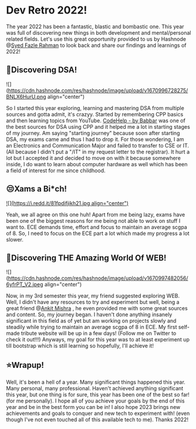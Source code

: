 # Dev Retro 2022!

The year 2022 has been a fantastic, blastic and bombastic one. This year was full of discovering new things in both development and mental/personal related fields. Let's use this great opportunity provided to us by Hashnode @[Syed Fazle Rahman](@fazlerocks) to look back and share our findings and learnings of 2022!

## 🫡Discovering DSA!

![](https://cdn.hashnode.com/res/hashnode/image/upload/v1670996728275/BNLX6HurU.png align="center")

So I started this year exploring, learning and mastering DSA from multiple sources and gotta admit, it's crazyy. Started by remembering CPP basics and then learning topics from YouTube. [CodeHelp - by Babbar](https://youtube.com/playlist?list=PLDzeHZWIZsTryvtXdMr6rPh4IDexB5NIA) was one of the best sources for DSA using CPP and it helped me a lot in starting stages of my journey. Am saying "starting journey" because soon after starting DSA, my exams came and thus I had to drop it. For those wondering, I am an Electronics and Communication Major and failed to transfer to CSE or IT. (All because I didn't put a "/IT" in my request letter to the registrar). It hurt a lot but I accepted it and decided to move on with it because somewhere inside, I do want to learn about computer hardware as well which has been a field of interest for me since childhood.

## 😒Xams a Bi\*ch!

[![](https://i.redd.it/81fpdifjikh21.jpg align="center")](https://www.reddit.com/r/memes/comments/asdklb/exams_mode_on/?utm_source=share&utm_medium=web2x&context=3)

Yeah, we all agree on this one huh! Apart from me being lazy, exams have been one of the biggest reasons for me being not able to work on stuff I want to. ECE demands time, effort and focus to maintain an average scgpa of 8. So, I need to focus on the ECE part a lot which made my progress a lot slower.

## 🫡Discovering THE Amazing World Of WEB!

![](https://cdn.hashnode.com/res/hashnode/image/upload/v1670997482056/6yfrPT_V2.jpeg align="center")

Now, in my 3rd semester this year, my friend suggested exploring WEB. Well, I didn't have any resources to try and experiment but well, being a great friend @[Ankit Mishra](@ankitmishraexe) , he even provided me with some great sources and content. So, my journey began. I haven't done anything insanely significant in this field as of yet but am working on projects slowly and steadily while trying to maintain an average scgpa of 8 in ECE. My first self-made tribute website will be up in a few days! (Follow me on Twitter to check it out!!!) Anyways, my goal for this year was to at least experiment up till bootstrap which is still learning so hopefully, I'll achieve it!

## ⭐Wrapup!

Well, it's been a hell of a year. Many significant things happened this year. Many personal, many professional. Haven't achieved anything significant this year, but one thing is for sure, this year has been one of the best so far! (for me personally). I hope all of you achieve your goals by the end of this year and be in the best form you can be in! I also hope 2023 brings new achievements and goals to conquer and new tech to experiment with! (even though I've not even touched all of this available tech to me). Thanks 2022!